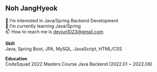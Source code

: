 ## Noh JangHyeok  

👀 I’m interested in Java/Spring Backend Development  
🌱 I’m currently learning Java/Spring  
📫 How to reach me is devjun1023@gmail.com  

**Skill**  
Java, Spring Boot, JPA, MySQL, JavaScript, HTML/CSS

**Education**  
CodeSquad 2022 Masters Course Java Backend (2022.01 ~ 2022.06)

